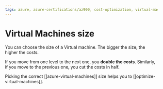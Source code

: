 ```yaml
---
tags: azure, azure-certifications/az900, cost-optimization, virtual-machines
---
```


# Virtual Machines size

You can choose the size of a Virtual machine. The bigger the size, the higher the costs.

If you move from one level to the next one, you **double the costs**. Similarly, if you move to the previous one, you cut the costs in half.

Picking the correct [[azure-virtual-machines]] size helps you to [[optimize-virtual-machines]].
